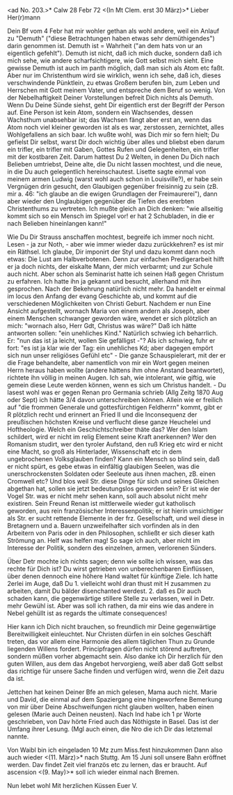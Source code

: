 <ad No. 203.>* Calw 28 Febr 72
 <(In Mt Clem. erst 30 März)>*
Lieber Her(r)mann

Dein Bf vom 4 Febr hat mir wohler gethan als wohl andere, weil ein Anlauf zu "Demuth" ("diese Betrachtungen haben etwas sehr demüthigendes") darin genommen ist. Demuth ist = Wahrheit ("an dem hats von ur an eigentlich gefehlt"). Demuth ist nicht, daß ich mich ducke, sondern daß ich mich sehe, wie andere scharfsichtigere, wie Gott selbst mich sieht. Eine gewisse Demuth ist auch im panth möglich, daß man sich als Atom etc faßt. Aber nur im Christenthum wird sie wirklich, wenn ich sehe, daß ich, dieses verschwindende Pünktlein, zu etwas Großem berufen bin, zum Leben und Herrschen mit Gott meinem Vater, und entspreche dem Beruf so wenig. Von der Nebelhaftigkeit Deiner Vorstellungen befreit Dich nichts als Demuth. Wenn Du Deine Sünde siehst, geht Dir eigentlich erst der Begriff der Person auf. Eine Person ist kein Atom, sondern ein Wachsendes, dessen Wachsthum unabsehbar ist; das Wachsen fängt aber erst an, wenn das Atom noch viel kleiner geworden ist als es war, zerstossen, zernichtet, alles Wohlgefallens an sich baar. Ich wußte wohl, was Dich mir so fern hielt; Du gefielst Dir selbst, warst Dir doch wichtig über alles und bliebst eben darum ein trifler, ein trifler mit Gaben, Gottes Rufen und Gelegenheiten, ein trifler mit der kostbaren Zeit. Darum hattest Du 2 Welten, in denen Du Dich nach Belieben umtriebst, Deine alte, die Du nicht lassen mochtest, und die neue, in die Du auch gelegentlich hereinschautest. Lisette sagte einmal von meinem armen Ludwig (warst wohl auch schon in Louisville?), er habe sein Vergnügen drin gesucht, den Glaubigen gegenüber freisinnig zu sein (zB. mir a. 46: "ich glaube an die ewigen Grundlagen der Freimaurerei"), dann aber wieder den Unglaubigen gegenüber die Tiefen des ererbten Christenthums zu vertreten. Ich mußte gleich an Dich denken: "wie allseitig kommt sich so ein Mensch im Spiegel vor! er hat 2 Schubladen, in die er nach Belieben hineinlangen kann!"

Wie Du Dir Strauss anschaffen mochtest, begreife ich immer noch nicht. Lesen - ja zur Noth, - aber wie immer wieder dazu zurückkehren? es ist mir ein Räthsel. Ich glaube, Dir imponirt der Styl und dazu kommt dann noch etwas: Die Lust am Halbverbotenen. Denn zur einfachen Predigerarbeit hilft er ja doch nichts, der eiskalte Mann, der mich verbarmt; und zur Schule auch nicht. Aber schon als Seminarist hatte ich seinen Haß gegen Christum zu erfahren. Ich hatte ihn ja gekannt und besucht, allerhand mit ihm gesprochen. Nach der Bekehrung natürlich nicht mehr. Da handelt er einmal im locus den Anfang der evang Geschichte ab, und kommt auf die verschiedenen Möglichkeiten von Christi Geburt. Nachdem er nun Eine Ansicht aufgestellt, wornach Maria von einem andern als Joseph, aber einem Menschen schwanger geworden wäre, wendet er sich plötzlich an mich: "wornach also, Herr Gdt, Christus was wäre?" Daß ich hätte antworten sollen: "ein unehliches Kind." Natürlich schwieg ich beharrlich. Er: "nun das ist ja leicht, wollen Sie gefälligst -"? Als ich schwieg, fuhr er fort: "es ist ja klar wie der Tag: ein unehliches Kd; aber dagegen empört sich nun unser religiöses Gefühl etc" - Die ganze Schauspielerart, mit der er die Frage behandelte, aber namentlich von mir ein Wort gegen meinen Herrn heraus haben wollte (andere hättens ihm ohne Anstand beantwortet), richtete ihn völlig in meinen Augen. Ich sah, wie intolerant, wie giftig, wie gemein diese Leute werden können, wenn es sich um Christus handelt. - Du lasest wohl was er gegen Renan pro Germania schrieb (Allg Zeitg 1870 Aug oder Sept) ich hätte 3/4 davon unterschreiben können. Allein wie er freilich auf "die frommen Generale und gottesfürchtigen Feldherrn" kommt, gibt er R plötzlich recht und erinnert an Fried II und die Inconsequenz der preußischen höchsten Kreise und verflucht diese ganze Heuchelei und Hoftheologie. Welch ein Geschichtschreiber thäte das? Wer den Islam schildert, wird er nicht im relig Element seine Kraft anerkennen? Wer den Romanism studirt, wer den tyroler Aufstand, den ruß Krieg etc wird er nicht eine Macht, so groß als Hinterlader, Wissenschaft etc in dem ungebrochenen Volksglauben finden? Kann ein Mensch so blind sein, daß er nicht spürt, es gebe etwas in einfältig glaubigen Seelen, was die unerschrockensten Soldaten oder Seeleute aus ihnen machen, zB. einen Cromwell etc? Und blos weil Str. diese Dinge für sich und seines Gleichen abgethan hat, sollen sie jetzt bedeutungslos geworden sein? Er ist wie der Vogel Str. was er nicht mehr sehen kann, soll auch absolut nicht mehr existiren. Sein Freund Renan ist mittlerweile wieder gut katholisch geworden, aus rein französischer Interessenpolitik; er ist hierin umsichtiger als Str. er sucht rettende Elemente in der frz. Gesellschaft, und weil diese in Bretagnern und a. Bauern unzweifelhafter sich vorfinden als in den Arbeitern von Paris oder in den Philosophen, schließt er sich dieser kath Strömung an. Helf was helfen mag! So sage ich auch, aber nicht im Interesse der Politik, sondern des einzelnen, armen, verlorenen Sünders.

Über Detr mochte ich nichts sagen; denn wie sollte ich wissen, was das rechte für Dich ist? Du wirst getrieben von unberechenbaren Einflüssen, über denen dennoch eine höhere Hand waltet für künftige Ziele. Ich hatte 2erlei im Auge, daß Du 1. vielleicht wohl dran thust mit H zusammen zu arbeiten, damit Du bälder disenchanted werdest. 2. daß es Dir auch schaden kann, die gegenwärtige stillere Stelle zu verlassen, weil in Detr. mehr Gewühl ist. Aber was soll ich rathen, da mir eins wie das andere in Nebel gehüllt ist as regards the ultimate consequences!

Hier kann ich Dich nicht brauchen, so freundlich mir Deine gegenwärtige Bereitwilligkeit einleuchtet. Nur Christen dürfen in ein solches Geschäft treten, das vor allem eine Harmonie des allem täglichen Thun zu Grunde liegenden Willens fordert. Principfragen dürfen nicht störend auftreten, sondern müßen vorher abgemacht sein. Also danke ich Dir herzlich für den guten Willen, aus dem das Angebot hervorgieng, weiß aber daß Gott selbst das richtige für unsere Sache finden und verfügen wird, wenn die Zeit dazu da ist.

Jettchen hat keinen Deiner Bfe an mich gelesen, Mama auch nicht. Marie und David, die einmal auf dem Spaziergang eine hingeworfene Bemerkung von mir über Deine Abschweifungen nicht glauben wollten, haben einen gelesen (Marie auch Deinen neusten). Nach Ind habe ich 1 pr Worte geschrieben, von Dav hörte Fried auch das Nöthigste in Basel. Das ist der Umfang ihrer Lesung. (Mgl auch einen, die Nro die ich Dir das letztemal nannte.

Von Waibl bin ich eingeladen 10 Mz zum Miss.fest hinzukommen Dann also auch wieder <(11. März)>* nach Stuttg. Am 15 Juni soll unsere Bahn eröffnet werden. Dav findet Zeit viel französ etc zu lernen, das er braucht. Auf ascension <(9. May)>* soll ich wieder einmal nach Bremen.

 Nun lebet wohl Mit herzlichen Küssen
 Euer V.
